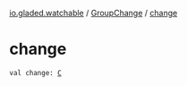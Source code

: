 [io.gladed.watchable](../index.md) / [GroupChange](index.md) / [change](./change.md)

# change

`val change: `[`C`](index.md#C)